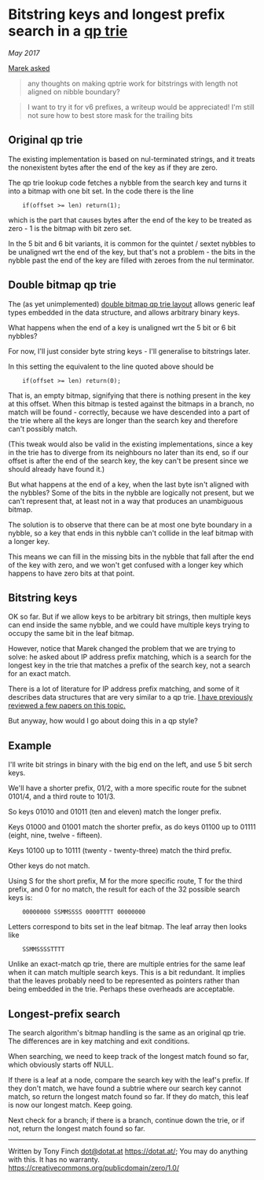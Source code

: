 Bitstring keys and longest prefix search in a [qp trie](https://dotat.at/prog/qp)
=======================================================

_May 2017_

[Marek asked](https://twitter.com/vavrusam/status/867070309785980928)

> any thoughts on making qptrie work for bitstrings with length not
> aligned on nibble boundary?

> I want to try it for v6 prefixes, a writeup would be appreciated!
> I'm still not sure how to best store mask for the trailing bits


Original qp trie
----------------

The existing implementation is based on nul-terminated strings, and it
treats the nonexistent bytes after the end of the key as if they are
zero.

The qp trie lookup code fetches a nybble from the search key and turns
it into a bitmap with one bit set. In the code there is the line

        if(offset >= len) return(1);

which is the part that causes bytes after the end of the key to be
treated as zero - 1 is the bitmap with bit zero set.

In the 5 bit and 6 bit variants, it is common for the quintet / sextet
nybbles to be unaligned wrt the end of the key, but that's not a
problem - the bits in the nybble past the end of the key are filled
with zeroes from the nul terminator.


Double bitmap qp trie
---------------------

The (as yet unimplemented) [double bitmap qp trie
layout](notes-generic-leaves.md) allows generic leaf types
embedded in the data structure, and allows arbitrary binary keys.

What happens when the end of a key is unaligned wrt the 5 bit or 6 bit
nybbles?

For now, I'll just consider byte string keys - I'll generalise to
bitstrings later.

In this setting the equivalent to the line quoted above should be

        if(offset >= len) return(0);

That is, an empty bitmap, signifying that there is nothing present in
the key at this offset. When this bitmap is tested against the bitmaps
in a branch, no match will be found - correctly, because we have
descended into a part of the trie where all the keys are longer than
the search key and therefore can't possibly match.

(This tweak would also be valid in the existing implementations, since
a key in the trie has to diverge from its neighbours no later than its
end, so if our offset is after the end of the search key, the key
can't be present since we should already have found it.)

But what happens at the end of a key, when the last byte isn't aligned
with the nybbles? Some of the bits in the nybble are logically not
present, but we can't represent that, at least not in a way that
produces an unambiguous bitmap.

The solution is to observe that there can be at most one byte boundary
in a nybble, so a key that ends in this nybble can't collide in the
leaf bitmap with a longer key.

This means we can fill in the missing bits in the nybble that fall
after the end of the key with zero, and we won't get confused with a
longer key which happens to have zero bits at that point.


Bitstring keys
--------------

OK so far. But if we allow keys to be arbitrary bit strings, then
multiple keys can end inside the same nybble, and we could have
multiple keys trying to occupy the same bit in the leaf bitmap.

However, notice that Marek changed the problem that we are trying to
solve: he asked about IP address prefix matching, which is a search
for the longest key in the trie that matches a prefix of the search
key, not a search for an exact match.

There is a lot of literature for IP address prefix matching, and some
of it describes data structures that are very similar to a qp trie. [I
have previously reviewed a few papers on this
topic.](blog-2016-02-23.md)

But anyway, how would I go about doing this in a qp style?


Example
-------

I'll write bit strings in binary with the big end on the left, and use
5 bit serch keys.

We'll have a shorter prefix, 01/2, with a more specific route for the
subnet 0101/4, and a third route to 101/3.

So keys 01010 and 01011 (ten and eleven) match the longer prefix.

Keys 01000 and 01001 match the shorter prefix, as do keys 01100 up to
01111 (eight, nine, twelve - fifteen).

Keys 10100 up to 10111 (twenty - twenty-three) match the third prefix.

Other keys do not match.

Using S for the short prefix, M for the more specific route, T for the
third prefix, and 0 for no match, the result for each of the 32
possible search keys is:

        00000000 SSMMSSSS 0000TTTT 00000000

Letters correspond to bits set in the leaf bitmap. The leaf array then
looks like

        SSMMSSSSTTTT

Unlike an exact-match qp trie, there are multiple entries for the same
leaf when it can match multiple search keys. This is a bit redundant.
It implies that the leaves probably need to be represented as pointers
rather than being embedded in the trie. Perhaps these overheads are
acceptable.


Longest-prefix search
---------------------

The search algorithm's bitmap handling is the same as an original qp
trie. The differences are in key matching and exit conditions.

When searching, we need to keep track of the longest match found so
far, which obviously starts off NULL.

If there is a leaf at a node, compare the search key with the leaf's
prefix. If they don't match, we have found a subtrie where our search
key cannot match, so return the longest match found so far. If they do
match, this leaf is now our longest match. Keep going.

Next check for a branch; if there is a branch, continue down the trie,
or if not, return the longest match found so far.


---------------------------------------------------------------------------

Written by Tony Finch <dot@dotat.at> <https://dotat.at/>;
You may do anything with this. It has no warranty.
<https://creativecommons.org/publicdomain/zero/1.0/>
